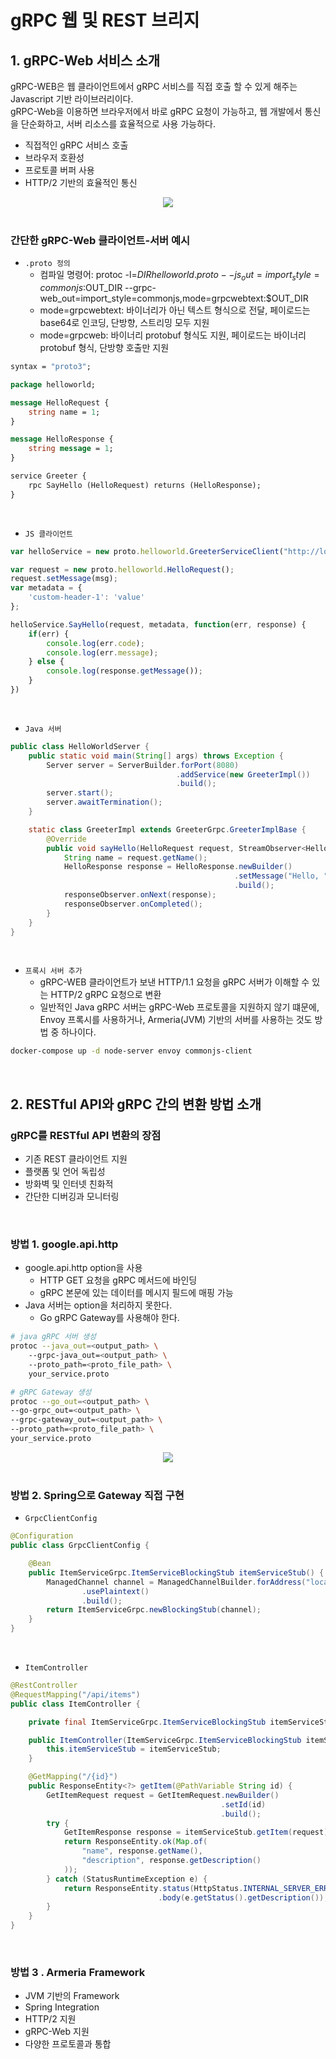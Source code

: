 # gRPC 웹 및 REST 브리지

## 1. gRPC-Web 서비스 소개

gRPC-WEB은 웹 클라이언트에서 gRPC 서비스를 직접 호출 할 수 있게 해주는 Javascript 기반 라이브러리이다.  
gRPC-Web을 이용하면 브라우저에서 바로 gRPC 요청이 가능하고, 웹 개발에서 통신을 단순화하고, 서버 리소스를 효율적으로 사용 가능하다.  
 - 직접적인 gRPC 서비스 호출
 - 브라우저 호환성
 - 프로토콜 버퍼 사용
 - HTTP/2 기반의 효율적인 통신

<div align="center">
    <img src="./images/gRPC_Web.PNG">
</div>
<br/>

### 간단한 gRPC-Web 클라이언트-서버 예시

 - `.proto 정의`
    - 컴파일 명령어: protoc -l=$DIR helloworld.proto --js_out=import_style=commonjs:$OUT_DIR --grpc-web_out=import_style=commonjs,mode=grpcwebtext:$OUT_DIR
    - mode=grpcwebtext: 바이너리가 아닌 텍스트 형식으로 전달, 페이로드는 base64로 인코딩, 단방향, 스트리밍 모두 지원
    - mode=grpcweb: 바이너리 protobuf 형식도 지원, 페이로드는 바이너리 protobuf 형식, 단방향 호출만 지원
```proto
syntax = "proto3";

package helloworld;

message HelloRequest {
    string name = 1;
}

message HelloResponse {
    string message = 1;
}

service Greeter {
    rpc SayHello (HelloRequest) returns (HelloResponse);
}
```
<br/>

 - `JS 클라이언트`
```javascript
var helloService = new proto.helloworld.GreeterServiceClient("http://localhost:8080");

var request = new proto.helloworld.HelloRequest();
request.setMessage(msg);
var metadata = {
    'custom-header-1': 'value'
};

helloService.SayHello(request, metadata, function(err, response) {
    if(err) {
        console.log(err.code);
        console.log(err.message);
    } else {
        console.log(response.getMessage());
    }
})
```
<br/>

 - `Java 서버`
```java
public class HelloWorldServer {
    public static void main(String[] args) throws Exception {
        Server server = ServerBuilder.forPort(8080)
                                     .addService(new GreeterImpl())
                                     .build();
        server.start();
        server.awaitTermination();
    }

    static class GreeterImpl extends GreeterGrpc.GreeterImplBase {
        @Override
        public void sayHello(HelloRequest request, StreamObserver<HelloResponse> responseObserver) {
            String name = request.getName();
            HelloResponse response = HelloResponse.newBuilder()
                                                  .setMessage("Hello, " + name)
                                                  .build();
            responseObserver.onNext(response);
            responseObserver.onCompleted();
        }
    }
}
```
<br/>

 - `프록시 서버 추가`
    - gRPC-WEB 클라이언트가 보낸 HTTP/1.1 요청을 gRPC 서버가 이해할 수 있는 HTTP/2 gRPC 요청으로 변환
    - 일반적인 Java gRPC 서버는 gRPC-Web 프로토콜을 지원하지 않기 떄문에, Envoy 프록시를 사용하거나, Armeria(JVM) 기반의 서버를 사용하는 것도 방법 중 하나이다.
```bash
docker-compose up -d node-server envoy commonjs-client
```
<br/>

## 2. RESTful API와 gRPC 간의 변환 방법 소개

### gRPC를 RESTful API 변환의 장점

 - 기존 REST 클라이언트 지원
 - 플랫폼 및 언어 독립성
 - 방화벽 및 인터넷 친화적
 - 간단한 디버깅과 모니터링

<br/>

### 방법 1. google.api.http

 - google.api.http option을 사용
    - HTTP GET 요청을 gRPC 메서드에 바인딩
    - gRPC 본문에 있는 데이터를 메시지 필드에 매핑 가능
 - Java 서버는 option을 처리하지 못한다.
    - Go gRPC Gateway를 사용해야 한다.
```bash
# java gRPC 서버 생성
protoc --java_out=<output_path> \ 
    --grpc-java_out=<output_path> \ 
    --proto_path=<proto_file_path> \ 
    your_service.proto

# gRPC Gateway 생성
protoc --go_out=<output_path> \ 
--go-grpc_out=<output_path> \ 
--grpc-gateway_out=<output_path> \ 
--proto_path=<proto_file_path> \ 
your_service.proto
```

<div align="center">
    <img src="./images/gRPC_Google_Api_Http.PNG">
</div>
<br/>

### 방법 2. Spring으로 Gateway 직접 구현

 - `GrpcClientConfig`
```java
@Configuration
public class GrpcClientConfig {

    @Bean
    public ItemServiceGrpc.ItemServiceBlockingStub itemServiceStub() {
        ManagedChannel channel = ManagedChannelBuilder.forAddress("localhost", 9090)
                .usePlaintext()
                .build();
        return ItemServiceGrpc.newBlockingStub(channel);
    }
}
```
<br/>

 - `ItemController`
```java
@RestController
@RequestMapping("/api/items")
public class ItemController {

    private final ItemServiceGrpc.ItemServiceBlockingStub itemServiceStub;

    public ItemController(ItemServiceGrpc.ItemServiceBlockingStub itemServiceStub) {
        this.itemServiceStub = itemServiceStub;
    }

    @GetMapping("/{id}")
    public ResponseEntity<?> getItem(@PathVariable String id) {
        GetItemRequest request = GetItemRequest.newBuilder()
                                               .setId(id)
                                               .build();
        try {
            GetItemResponse response = itemServiceStub.getItem(request);
            return ResponseEntity.ok(Map.of(
                "name", response.getName(),
                "description", response.getDescription()
            ));
        } catch (StatusRuntimeException e) {
            return ResponseEntity.status(HttpStatus.INTERNAL_SERVER_ERROR)
                                 .body(e.getStatus().getDescription());
        }
    }
}
```
<br/>

### 방법 3 . Armeria Framework

 - JVM 기반의 Framework
 - Spring Integration
 - HTTP/2 지원
 - gRPC-Web 지원
 - 다양한 프로토콜과 통합

